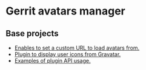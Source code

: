 # Gerrit avatars manager

## Base projects

 * [Enables to set a custom URL to load avatars from.](https://gerrit.googlesource.com/plugins/avatars-external/)
 * [Plugin to display user icons from Gravatar.](https://gerrit.googlesource.com/plugins/avatars-gravatar/)
 * [Examples of plugin API usage.](https://gerrit.googlesource.com/plugins/cookbook-plugin/)

